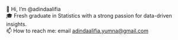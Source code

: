 👋 Hi, I’m @adindaalifia  
🎓 Fresh graduate in Statistics with a strong passion for data-driven insights.  
📫 How to reach me: email adindaalifia.yumna@gmail.com
